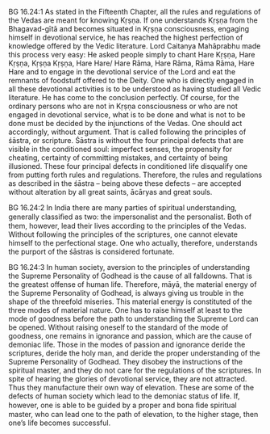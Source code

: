 BG 16.24:1	As stated in the Fifteenth Chapter, all the rules and regulations of the Vedas are meant for knowing Kṛṣṇa. If one understands Kṛṣṇa from the Bhagavad-gītā and becomes situated in Kṛṣṇa consciousness, engaging himself in devotional service, he has reached the highest perfection of knowledge offered by the Vedic literature. Lord Caitanya Mahāprabhu made this process very easy: He asked people simply to chant Hare Kṛṣṇa, Hare Kṛṣṇa, Kṛṣṇa Kṛṣṇa, Hare Hare/ Hare Rāma, Hare Rāma, Rāma Rāma, Hare Hare and to engage in the devotional service of the Lord and eat the remnants of foodstuff offered to the Deity. One who is directly engaged in all these devotional activities is to be understood as having studied all Vedic literature. He has come to the conclusion perfectly. Of course, for the ordinary persons who are not in Kṛṣṇa consciousness or who are not engaged in devotional service, what is to be done and what is not to be done must be decided by the injunctions of the Vedas. One should act accordingly, without argument. That is called following the principles of śāstra, or scripture. Śāstra is without the four principal defects that are visible in the conditioned soul: imperfect senses, the propensity for cheating, certainty of committing mistakes, and certainty of being illusioned. These four principal defects in conditioned life disqualify one from putting forth rules and regulations. Therefore, the rules and regulations as described in the śāstra – being above these defects – are accepted without alteration by all great saints, ācāryas and great souls.

BG 16.24:2	In India there are many parties of spiritual understanding, generally classiﬁed as two: the impersonalist and the personalist. Both of them, however, lead their lives according to the principles of the Vedas. Without following the principles of the scriptures, one cannot elevate himself to the perfectional stage. One who actually, therefore, understands the purport of the śāstras is considered fortunate.

BG 16.24:3	In human society, aversion to the principles of understanding the Supreme Personality of Godhead is the cause of all falldowns. That is the greatest offense of human life. Therefore, māyā, the material energy of the Supreme Personality of Godhead, is always giving us trouble in the shape of the threefold miseries. This material energy is constituted of the three modes of material nature. One has to raise himself at least to the mode of goodness before the path to understanding the Supreme Lord can be opened. Without raising oneself to the standard of the mode of goodness, one remains in ignorance and passion, which are the cause of demoniac life. Those in the modes of passion and ignorance deride the scriptures, deride the holy man, and deride the proper understanding of the Supreme Personality of Godhead. They disobey the instructions of the spiritual master, and they do not care for the regulations of the scriptures. In spite of hearing the glories of devotional service, they are not attracted. Thus they manufacture their own way of elevation. These are some of the defects of human society which lead to the demoniac status of life. If, however, one is able to be guided by a proper and bona ﬁde spiritual master, who can lead one to the path of elevation, to the higher stage, then one’s life becomes successful.